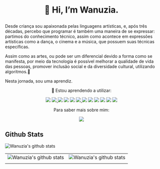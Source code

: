  <h1 align='center'>
 
 👋 Hi, I’m Wanuzia.
</h1>

<p align='center'>
 
Desde criança sou apaixonada pelas linguagens artísticas, e, após três décadas, percebo que programar é também uma maneira de se expressar: partimos do conhecimento técnico, assim como acontece em expressões artísticas como a dança, o cinema e a música, que possuem suas técnicas específicas.
 
 Assim como as artes, ou pode ser um diferencial devido a forma como se manifesta, por meio da tecnologia é possível melhorar a qualidade de vida das pessoas, promover inclusão social e da diversidade cultural, utilizando algoritmos.👀
 
 Nesta jornada, sou uma aprendiz.


<p align='center'>🌱 Estou aprendendo a utilizar:
 
 
<p align='center'> <a href="https://developer.mozilla.org/pt-BR/docs/Web/HTML" target="_blank"> <img src="https://img.shields.io/badge/HTML5-E34F26?style=for-the-badge&logo=html5&logoColor=white" /></a>
 <a href="https://developer.mozilla.org/pt-BR/docs/Web/CSS" target="_blank"><img src="https://img.shields.io/badge/CSS3-1572B6?style=for-the-badge&logo=css3&logoColor=white" />  </a>
 <a href="https://developer.mozilla.org/pt-BR/docs/Web/JavaScript" target="_blank"><img src="https://img.shields.io/badge/JavaScript-323330?style=for-the-badge&logo=javascript&logoColor=F7DF1E" /></a>
 <img src="https://img.shields.io/badge/json-5E5C5C?style=for-the-badge&logo=json&logoColor=white" />
 <img src="https://img.shields.io/badge/Node.js-339933?style=for-the-badge&logo=nodedotjs&logoColor=white" />
 <a href="https://pt-br.reactjs.org/"> <img src="https://img.shields.io/badge/React-20232A?style=for-the-badge&logo=react&logoColor=61DAFB" /> </a>
<img src="https://img.shields.io/badge/TypeScript-007ACC?style=for-the-badge&logo=typescript&logoColor=white" />
 
 <img src="https://img.shields.io/badge/Express.js-000000?style=for-the-badge&logo=express&logoColor=white" />
 
 <img src="https://img.shields.io/badge/Material%20UI-007FFF?style=for-the-badge&logo=mui&logoColor=white" />
 
 <img src="https://img.shields.io/badge/npm-CB3837?style=for-the-badge&logo=npm&logoColor=white" />
 
 <img src="https://img.shields.io/badge/Postman-FF6C37?style=for-the-badge&logo=Postman&logoColor=white" />
 
 <img src="https://img.shields.io/badge/Figma-F24E1E?style=for-the-badge&logo=figma&logoColor=white" />

</p>

<p align='center'> 
 Para saber mais sobre mim: 
  
 <br>
<p align='center'>  <a href="https://www.linkedin.com/in/wanuzia-braga/">
    <img src="https://img.shields.io/badge/linkedin-%230077B5.svg?&style=for-the-badge&logo=linkedin&logoColor=white" /></a>

 ## Github Stats

![Wanuzia's github stats](https://github-readme-stats.vercel.app/api?username=wanuzia&show_icons=true&count_private=true&theme=tokyonight&hide=stars)

|||
|:-:|:-:|
|![Wanuzia's github stats](https://github-readme-streak-stats.herokuapp.com/?user=wanuzia&theme=tokyonight)|![Wanuzia's github stats](https://github-readme-stats.vercel.app/api/wakatime?username=@wanuzia&theme=tokyonight)|
|||

